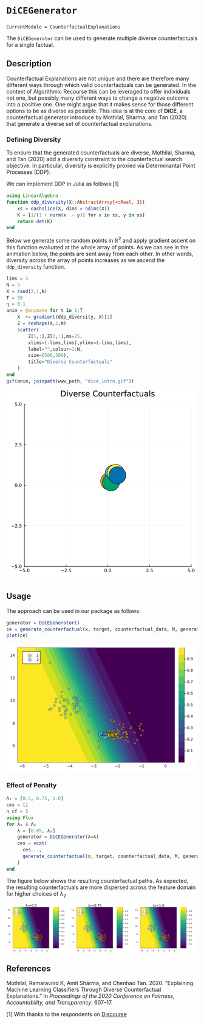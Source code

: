 # `DiCEGenerator`

``` @meta
CurrentModule = CounterfactualExplanations 
```

The `DiCEGenerator` can be used to generate multiple diverse counterfactuals for a single factual.

## Description

Counterfactual Explanations are not unique and there are therefore many different ways through which valid counterfactuals can be generated. In the context of Algorithmic Recourse this can be leveraged to offer individuals not one, but possibly many different ways to change a negative outcome into a positive one. One might argue that it makes sense for those different options to be as diverse as possible. This idea is at the core of **DiCE**, a counterfactual generator introduce by Mothilal, Sharma, and Tan (2020) that generate a diverse set of counterfactual explanations.

### Defining Diversity

To ensure that the generated counterfactuals are diverse, Mothilal, Sharma, and Tan (2020) add a diversity constraint to the counterfactual search objective. In particular, diversity is explicitly proxied via Determinantal Point Processes (DDP).

We can implement DDP in Julia as follows:[1]

``` julia
using LinearAlgebra
function ddp_diversity(X::AbstractArray{<:Real, 3})
    xs = eachslice(X, dims = ndims(X))
    K = [1/(1 + norm(x .- y)) for x in xs, y in xs]
    return det(K)
end
```

Below we generate some random points in $\mathbb{R}^2$ and apply gradient ascent on this function evaluated at the whole array of points. As we can see in the animation below, the points are sent away from each other. In other words, diversity across the array of points increases as we ascend the `ddp_diversity` function.

``` julia
lims = 5
N = 5
X = rand(2,1,N)
T = 50
η = 0.1
anim = @animate for t in 1:T
    X .+= gradient(ddp_diversity, X)[1]
    Z = reshape(X,2,N)
    scatter(
        Z[1,:],Z[2,:],ms=25, 
        xlims=(-lims,lims),ylims=(-lims,lims),
        label="",colour=1:N,
        size=(500,500),
        title="Diverse Counterfactuals"
    )
end
gif(anim, joinpath(www_path, "dice_intro.gif"))
```

![](../../www/dice_intro.gif)

## Usage

The approach can be used in our package as follows:

``` julia
generator = DiCEGenerator()
ce = generate_counterfactual(x, target, counterfactual_data, M, generator; num_counterfactuals=5)
plot(ce)
```

![](dice_files/figure-commonmark/cell-5-output-1.svg)

### Effect of Penalty

``` julia
Λ₂ = [0.5, 0.75, 1.0]
ces = []
n_cf = 5
using Flux
for λ₂ ∈ Λ₂  
    λ = [0.05, λ₂]
    generator = DiCEGenerator(λ=λ)
    ces = vcat(
      ces...,
      generate_counterfactual(x, target, counterfactual_data, M, generator; num_counterfactuals=n_cf)
    )
end
```

The figure below shows the resulting counterfactual paths. As expected, the resulting counterfactuals are more dispersed across the feature domain for higher choices of $\lambda_2$

![](dice_files/figure-commonmark/cell-7-output-1.svg)

## References

Mothilal, Ramaravind K, Amit Sharma, and Chenhao Tan. 2020. “Explaining Machine Learning Classifiers Through Diverse Counterfactual Explanations.” In *Proceedings of the 2020 Conference on Fairness, Accountability, and Transparency*, 607–17.

[1] With thanks to the respondents on [Discourse](https://discourse.julialang.org/t/getting-around-zygote-mutating-array-issue/83907/2.png)
